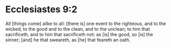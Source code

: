 # Ecclesiastes 9:2

All [things come] alike to all: [there is] one event to the righteous, and to the wicked; to the good and to the clean, and to the unclean; to him that sacrificeth, and to him that sacrificeth not: as [is] the good, so [is] the sinner; [and] he that sweareth, as [he] that feareth an oath.